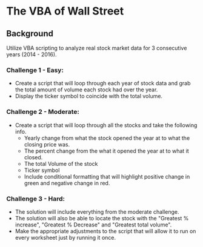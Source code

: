 # The VBA of Wall Street


## Background

Utilize VBA scripting to analyze real stock market data for 3 consecutive years (2014 - 2016).

### Challenge 1 - Easy:

* Create a script that will loop through each year of stock data and grab the total amount of volume each stock had over the year.
* Display the ticker symbol to coincide with the total volume.


### Challenge 2 - Moderate:

* Create a script that will loop through all the stocks and take the following info.
  * Yearly change from what the stock opened the year at to what the closing price was.
  * The percent change from the what it opened the year at to what it closed.
  * The total Volume of the stock
  * Ticker symbol
  * Include conditional formatting that will highlight positive change in green and negative change in red.


### Challenge 3 - Hard:

* The solution will include everything from the moderate challenge.
* The solution will also be able to locate the stock with the "Greatest % increase", "Greatest % Decrease" and "Greatest total volume".
* Make the appropriate adjustments to the script that will allow it to run on every worksheet just by running it once.
